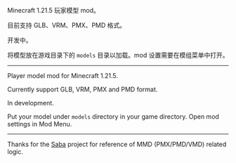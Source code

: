 Minecraft 1.21.5 玩家模型 mod。

目前支持 GLB、VRM、PMX、PMD 格式。

开发中。

将模型放在游戏目录下的 `models` 目录以加载。mod 设置需要在模组菜单中打开。

---

Player model mod for Minecraft 1.21.5.

Currently support GLB, VRM, PMX and PMD format.

In development.

Put your model under `models` directory in your game directory. Open mod settings in Mod Menu.

---

Thanks for the [Saba](https://github.com/benikabocha/saba) project for reference of MMD (PMX/PMD/VMD) related logic. 